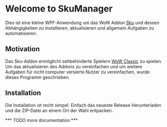 # Welcome to SkuManager

Dies ist eine kleine WPF-Anwendung um das WoW Addon [Sku](https://duugu.github.io/Sku/ ) und dessen Abhängigkeiten zu installieren, aktualisieren und allgemein Aufgaben zu automatisieren.

## Motivation

Das Sku-Addon ermöglicht sehbehinderte Spielern [WoW Classic](https://wowclassic.blizzard.com/de-de/) zu spielen.
Um das aktualisieren des Addons zu vereinfachen und um weitere Aufgaben für nicht computer versierte Nutzer zu vereinfachen, wurde dieses Programm geschrieben.

## Installation

Die Installation ist recht simpel. Einfach das neueste Release Herunterladen und die ZIP-Datei an einem Ort der Wahl entpacken.


*** TODO more documentation ***
